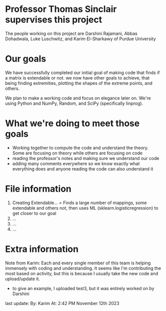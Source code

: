 # Professor Thomas Sinclair supervises this project
The people working on this project are Darshini Rajamani, Abbas Dohadwala, Luke Luschwitz, and Karim El-Sharkawy of Purdue University

# Our goals
We have successfully completed our initial goal of making code that finds if a matrix is extendable or not. we now have other goals to achieve, that being finding extremities, plotting the shapes of the extreme points, and others.

We plan to make a working code and focus on elegance later on. We're using Python and NumPy, Random, and SciPy (specifically linprog).

# What we're doing to meet those goals
+ Working together to compute the code and understand the theory. Some are focusing on theory while others are focusing on code
+ reading the professor's notes and making sure we understand our code
+ adding many comments everywhere so we know exactly what everything does and anyone reading the code can also understand it

# File information
1. Creating Extendable... = Finds a large number of mappings, some extendable and others not, then uses ML (sklearn.logisticregression) to get closer to our goal
2. ...
3. ...
4. ...

# Extra information
Note from Karim: Each and every single member of this team is helping immensely with coding and understanding. It seems like I'm contributing the most based on activity, but this is because I usually take the new code and upload/update it.
- to give an example, I uploaded test3, but it was entirely worked on by Darshini

last update:
By: Karim
At: 2:42 PM November 12th 2023
